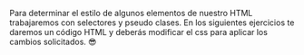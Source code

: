 Para determinar el estilo de algunos elementos de nuestro HTML trabajaremos con selectores y pseudo clases. En los siguientes ejercicios te daremos un código HTML y deberás modificar el css para aplicar los cambios solicitados. :sunglasses: